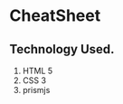 # CheatSheet 
<h2>Technology Used.</h2>
<ol>
  <li>HTML 5</li>
  <li>CSS 3</li>
  <li>prismjs</li>
  </ol>
